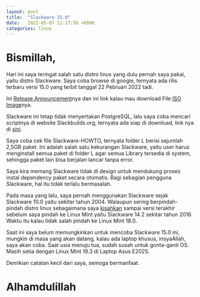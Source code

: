 ```yaml
---
layout: post
title:  "Slackware 15.0"
date:   2022-05-07 11:27:56 +0800
categories: linux
---
```


# Bismillah,

Hari ini saya teringat salah satu distro linux yang dulu pernah saya pakai, yaitu
distro Slackware. Saya coba browse di google, ternyata ada rilis terbaru versi 15.0
yang terbit tanggal 22 Pebruari 2022 tadi.

Ini [Release Announcement](http://www.slackware.com/announce/15.0.php)nya dan ini link kalau mau download File
[ISO Image](https://mirrors.slackware.com/slackware/slackware-iso/slackware64-15.0-iso/)nya.

Slackware ini tetap tidak menyertakan PostgreSQL, lalu saya coba mencari scriptnya di website
Slackbuilds.org, ternyata ada siap di download, link nya di 
[sini](https://slackbuilds.org/repository/15.0/system/postgresql/).

Saya coba cek file Slackware-HOWTO, ternyata folder L berisi sejumlah 2,5GB paket. Ini adalah
salah satu kekurangan Slackware, yaitu user harus menginstall semua paket di folder L agar
semua Library tersedia di system, sehingga paket lain bisa berjalan lancar tanpa error. 

Saya kira memang Slackware tidak di design untuk mendukung proses instal dependency paket secara otomatis.
Bagi sebagian pengguna Slackware, hal itu tidak terlalu bermasalah.

Pada masa yang lalu, saya pernah menggunakan Slackware sejak Slackware 10.0 yaitu sekitar tahun 2004. Walaupun 
sering berpindah-pindah distro linux sebagaimana saya 
[kisahkan](https://muntaza.github.io/linux/2010/01/13/pengalaman-linux.html) sampai
versi terakhir sebelum saya pindah ke Linux Mint yaitu Slackware 14.2 sekitar tahun 2016. Waktu itu kalau tidak salah
pindah ke Linux Mint 18.0. 

Saat ini saya belum memungkinkan untuk mencoba Slackware 15.0 ini, mungkin di masa yang akan datang,
kalau ada laptop khusus, insyaAllah, saya akan coba. Saat usia menuju tua, sudah susah untuk gonta-ganti OS. 
Masih setia dengan
Linux Mint 19.3 di Laptop Asus E202S.

Demikian catatan kecil dari saya, semoga bermanfaat.

# Alhamdulillah
